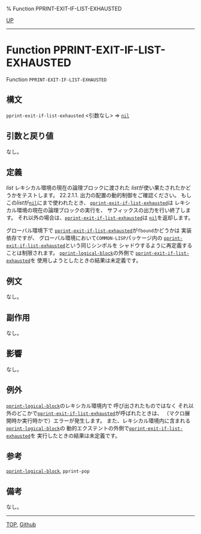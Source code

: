 % Function PPRINT-EXIT-IF-LIST-EXHAUSTED

[UP](22.4.html)  

---

# Function **PPRINT-EXIT-IF-LIST-EXHAUSTED**


Function `PPRINT-EXIT-IF-LIST-EXHAUSTED`


## 構文

`pprint-exit-if-list-exhausted` <引数なし> => [`nil`](5.3.nil-variable.html)


## 引数と戻り値

なし。


## 定義

*list*
レキシカル環境の現在の論理ブロックに渡された
*list*が使い果たされたかどうかをテストします。
22.2.1.1. 出力の配置の動的制御をご確認ください。
もしこの*list*が[`nil`](5.3.nil-variable.html)にまで使われたとき、
[`pprint-exit-if-list-exhausted`](22.4.pprint-exit-if-list-exhausted.html)は
レキシカル環境の現在の論理ブロックの実行を、
サフィックスの出力を行い終了します。
それ以外の場合は、[`pprint-exit-if-list-exhausted`](22.4.pprint-exit-if-list-exhausted.html)は
[`nil`](5.3.nil-variable.html)を返却します。

グローバル環境下で
[`pprint-exit-if-list-exhausted`](22.4.pprint-exit-if-list-exhausted.html)が`fbound`かどうかは
実装依存ですが、
グローバル環境において`COMMON-LISP`パッケージ内の
[`pprint-exit-if-list-exhausted`](22.4.pprint-exit-if-list-exhausted.html)という同じシンボルを
シャドウするように再定義することは制限されます。
[`pprint-logical-block`](22.4.pprint-logical-block.html)の外側で
[`pprint-exit-if-list-exhausted`](22.4.pprint-exit-if-list-exhausted.html)を
使用しようとしたときの結果は未定義です。


## 例文

なし。


## 副作用

なし。


## 影響

なし。


## 例外

[`pprint-logical-block`](22.4.pprint-logical-block.html)のレキシカル環境内で
呼び出されたものではなく
それ以外のどこかで[`pprint-exit-if-list-exhausted`](22.4.pprint-exit-if-list-exhausted.html)が呼ばれたときは、
（マクロ展開時か実行時かで）エラーが発生します。
また、レキシカル環境内に含まれる[`pprint-logical-block`](22.4.pprint-logical-block.html)の
動的エクステントの外側で[`pprint-exit-if-list-exhausted`](22.4.pprint-exit-if-list-exhausted.html)を
実行したときの結果は未定義です。


## 参考

[`pprint-logical-block`](22.4.pprint-logical-block.html),
`pprint-pop`


## 備考

なし。


---
[TOP](index.html),  [Github](https://github.com/nptcl/npt-japanese)

